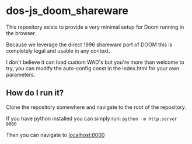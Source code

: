 # dos-js_doom_shareware
This repository exists to provide a very minimal setup for Doom running in the browser.

Because we leverage the direct 1996 shareware port of DOOM this is completely legal and usable in any context.

I don't believe it can load custom WAD's but you're more than welcome to try, you can modify the auto-config const in the index.html for your own parameters.

## How do I run it?

Clone the repository somewhere and navigate to the root of the repository.

If you have python installed you can simply run:
`python -m http.server 8000`

Then you can navigate to [localhost:8000](http://localhost:8000)
